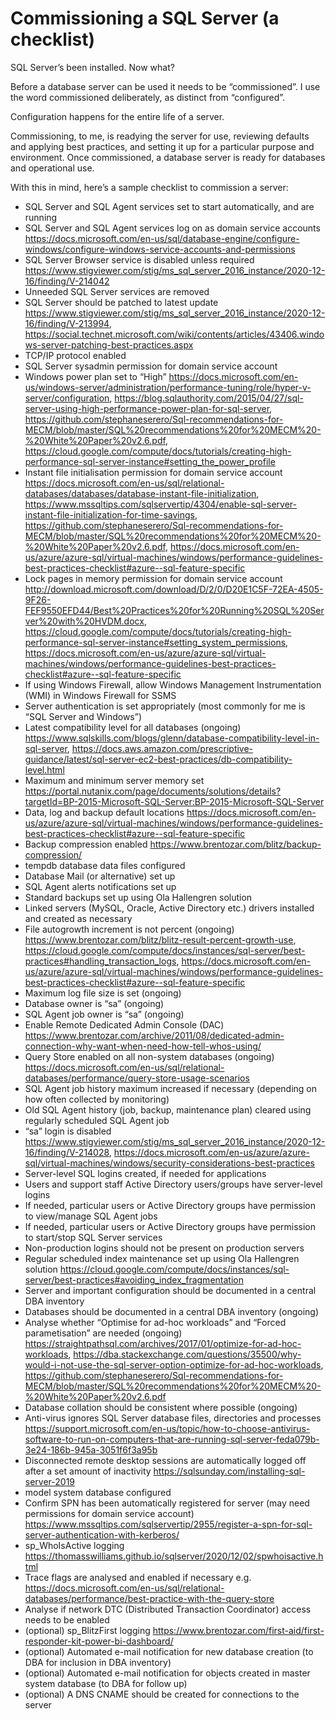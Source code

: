 # Commissioning a SQL Server (a checklist)

SQL Server’s been installed. Now what?

Before a database server can be used it needs to be “commissioned”. I use the word commissioned deliberately, as distinct from “configured”.

Configuration happens for the entire life of a server.

Commissioning, to me, is readying the server for use, reviewing defaults and applying best practices, and setting it up for a particular purpose and environment. Once commissioned, a database server is ready for databases and operational use.

With this in mind, here’s a sample checklist to commission a server:

- SQL Server and SQL Agent services set to start automatically, and are running
- SQL Server and SQL Agent services log on as domain service accounts https://docs.microsoft.com/en-us/sql/database-engine/configure-windows/configure-windows-service-accounts-and-permissions
- SQL Server Browser service is disabled unless required https://www.stigviewer.com/stig/ms_sql_server_2016_instance/2020-12-16/finding/V-214042
- Unneeded SQL Server services are removed
- SQL Server should be patched to latest update https://www.stigviewer.com/stig/ms_sql_server_2016_instance/2020-12-16/finding/V-213994, https://social.technet.microsoft.com/wiki/contents/articles/43406.windows-server-patching-best-practices.aspx
- TCP/IP protocol enabled
- SQL Server sysadmin permission for domain service account
- Windows power plan set to “High” https://docs.microsoft.com/en-us/windows-server/administration/performance-tuning/role/hyper-v-server/configuration, https://blog.sqlauthority.com/2015/04/27/sql-server-using-high-performance-power-plan-for-sql-server, https://github.com/stephaneserero/Sql-recommendations-for-MECM/blob/master/SQL%20recommendations%20for%20MECM%20-%20White%20Paper%20v2.6.pdf, https://cloud.google.com/compute/docs/tutorials/creating-high-performance-sql-server-instance#setting_the_power_profile
- Instant file initialisation permission for domain service account https://docs.microsoft.com/en-us/sql/relational-databases/databases/database-instant-file-initialization, https://www.mssqltips.com/sqlservertip/4304/enable-sql-server-instant-file-initialization-for-time-savings, https://github.com/stephaneserero/Sql-recommendations-for-MECM/blob/master/SQL%20recommendations%20for%20MECM%20-%20White%20Paper%20v2.6.pdf, https://docs.microsoft.com/en-us/azure/azure-sql/virtual-machines/windows/performance-guidelines-best-practices-checklist#azure--sql-feature-specific
- Lock pages in memory permission for domain service account http://download.microsoft.com/download/D/2/0/D20E1C5F-72EA-4505-9F26-FEF9550EFD44/Best%20Practices%20for%20Running%20SQL%20Server%20with%20HVDM.docx, https://cloud.google.com/compute/docs/tutorials/creating-high-performance-sql-server-instance#setting_system_permissions, https://docs.microsoft.com/en-us/azure/azure-sql/virtual-machines/windows/performance-guidelines-best-practices-checklist#azure--sql-feature-specific
- If using Windows Firewall, allow Windows Management Instrumentation (WMI) in Windows Firewall for SSMS
- Server authentication is set appropriately (most commonly for me is “SQL Server and Windows”)
- Latest compatibility level for all databases (ongoing) https://www.sqlskills.com/blogs/glenn/database-compatibility-level-in-sql-server, https://docs.aws.amazon.com/prescriptive-guidance/latest/sql-server-ec2-best-practices/db-compatibility-level.html
- Maximum and minimum server memory set https://portal.nutanix.com/page/documents/solutions/details?targetId=BP-2015-Microsoft-SQL-Server:BP-2015-Microsoft-SQL-Server
- Data, log and backup default locations https://docs.microsoft.com/en-us/azure/azure-sql/virtual-machines/windows/performance-guidelines-best-practices-checklist#azure--sql-feature-specific
- Backup compression enabled https://www.brentozar.com/blitz/backup-compression/
- tempdb database data files configured
- Database Mail (or alternative) set up
- SQL Agent alerts notifications set up
- Standard backups set up using Ola Hallengren solution
- Linked servers (MySQL, Oracle, Active Directory etc.) drivers installed and created as necessary
- File autogrowth increment is not percent (ongoing) https://www.brentozar.com/blitz/blitz-result-percent-growth-use, https://cloud.google.com/compute/docs/instances/sql-server/best-practices#handling_transaction_logs, https://docs.microsoft.com/en-us/azure/azure-sql/virtual-machines/windows/performance-guidelines-best-practices-checklist#azure--sql-feature-specific
- Maximum log file size is set (ongoing)
- Database owner is “sa” (ongoing)
- SQL Agent job owner is “sa” (ongoing)
- Enable Remote Dedicated Admin Console (DAC) https://www.brentozar.com/archive/2011/08/dedicated-admin-connection-why-want-when-need-how-tell-whos-using/
- Query Store enabled on all non-system databases (ongoing) https://docs.microsoft.com/en-us/sql/relational-databases/performance/query-store-usage-scenarios
- SQL Agent job history maximum increased if necessary (depending on how often collected by monitoring)
- Old SQL Agent history (job, backup, maintenance plan) cleared using regularly scheduled SQL Agent job
- “sa” login is disabled https://www.stigviewer.com/stig/ms_sql_server_2016_instance/2020-12-16/finding/V-214028, https://docs.microsoft.com/en-us/azure/azure-sql/virtual-machines/windows/security-considerations-best-practices
- Server-level SQL logins created, if needed for applications
- Users and support staff Active Directory users/groups have server-level logins
- If needed, particular users or Active Directory groups have permission to view/manage SQL Agent jobs
- If needed, particular users or Active Directory groups have permission to start/stop SQL Server services
- Non-production logins should not be present on production servers
- Regular scheduled index maintenance set up using Ola Hallengren solution https://cloud.google.com/compute/docs/instances/sql-server/best-practices#avoiding_index_fragmentation
- Server and important configuration should be documented in a central DBA inventory
- Databases should be documented in a central DBA inventory (ongoing)
- Analyse whether “Optimise for ad-hoc workloads” and “Forced parametisation” are needed (ongoing) https://straightpathsql.com/archives/2017/01/optimize-for-ad-hoc-workloads, https://dba.stackexchange.com/questions/35500/why-would-i-not-use-the-sql-server-option-optimize-for-ad-hoc-workloads, https://github.com/stephaneserero/Sql-recommendations-for-MECM/blob/master/SQL%20recommendations%20for%20MECM%20-%20White%20Paper%20v2.6.pdf
- Database collation should be consistent where possible (ongoing)
- Anti-virus ignores SQL Server database files, directories and processes https://support.microsoft.com/en-us/topic/how-to-choose-antivirus-software-to-run-on-computers-that-are-running-sql-server-feda079b-3e24-186b-945a-3051f6f3a95b
- Disconnected remote desktop sessions are automatically logged off after a set amount of inactivity https://sqlsunday.com/installing-sql-server-2019
- model system database configured
- Confirm SPN has been automatically registered for server (may need permissions for domain service account) https://www.mssqltips.com/sqlservertip/2955/register-a-spn-for-sql-server-authentication-with-kerberos/
- sp_WhoIsActive logging https://thomasswilliams.github.io/sqlserver/2020/12/02/spwhoisactive.html
- Trace flags are analysed and enabled if necessary e.g. https://docs.microsoft.com/en-us/sql/relational-databases/performance/best-practice-with-the-query-store
- Analyse if network DTC (Distributed Transaction Coordinator) access needs to be enabled
- (optional) sp_BlitzFirst logging https://www.brentozar.com/first-aid/first-responder-kit-power-bi-dashboard/
- (optional) Automated e-mail notification for new database creation (to DBA for inclusion in DBA inventory)
- (optional) Automated e-mail notification for objects created in master system database (to DBA for follow up)
- (optional) A DNS CNAME should be created for connections to the server